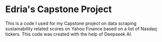 # Edria's Capstone Project
This is a code I used for my Capstone project on data scraping sustainability related scores on Yahoo Finance based on a list of Nasdaq tickers.
This code was created with the help of Deepseek AI. 
